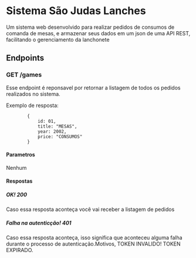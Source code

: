# Sistema São Judas Lanches
 Um sistema web desenvolvido para realizar pedidos de consumos de comanda de mesas,  e armazenar seus dados em um json de uma API REST, facilitando o gerenciamento da lanchonete
## Endpoints
### GET /games
Esse endpoint é reponsavel por retornar a listagem de todos os pedidos realizados no sistema.

Exemplo de resposta:

```
        {
            id: 01,
            title: "MESAS",
            year: 2002,
            price: "CONSUMOS"
        }
```

#### Parametros
Nenhum
#### Respostas
##### OK! 200
Caso essa resposta aconteça você vai receber a listagem de pedidos
##### Falha na autenticção! 401
Caso essa resposta aconteça, isso significa que aconteceu alguma falha durante o processo de autenticação.Motivos, TOKEN INVALIDO! TOKEN EXPIRADO.
